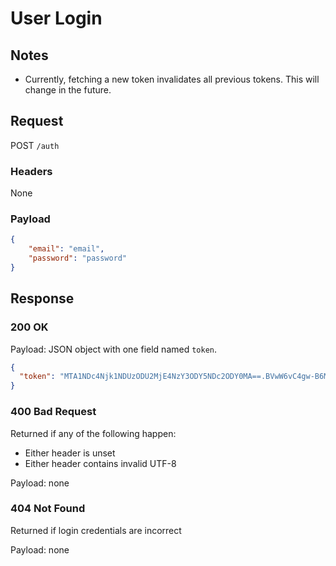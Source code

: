 # User Login
## Notes
* Currently, fetching a new token invalidates all previous tokens. This will change in the future.

## Request
POST `/auth`
### Headers
None

### Payload
```json
{
    "email": "email",
    "password": "password"
}
```

## Response
### 200 OK
Payload: JSON object with one field named `token`.
```json
{
  "token": "MTA1NDc4Njk1NDUzODU2MjE4NzY3ODY5NDc2ODY0MA==.BVwW6vC4gw-B6MVJGqqaaGWIw1saNFvEOH7cSLbcmJb53lv-wv4mUHKlpy_c0PiJeXbR57dqMy77iv8a5VZd1g=="
}
```

### 400 Bad Request
Returned if any of the following happen:
* Either header is unset
* Either header contains invalid UTF-8

Payload: none

### 404 Not Found
Returned if login credentials are incorrect

Payload: none
